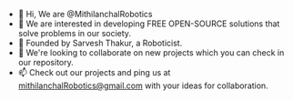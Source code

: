- 👋 Hi, We are @MithilanchalRobotics
- 👀 We are interested in developing FREE OPEN-SOURCE solutions that solve problems in our society.
- 🌱 Founded by Sarvesh Thakur, a Roboticist.
- 💞️ We're looking to collaborate on new projects which you can check in our repository.
- 📫 Check out our projects and ping us at mithilanchalRobotics@gmail.com with your ideas for collaboration.

<!---
MithilanchalRobotics/MithilanchalRobotics is a ✨ special ✨ repository because its `README.md` (this file) appears on your GitHub profile.
You can click the Preview link to take a look at your changes.
--->
